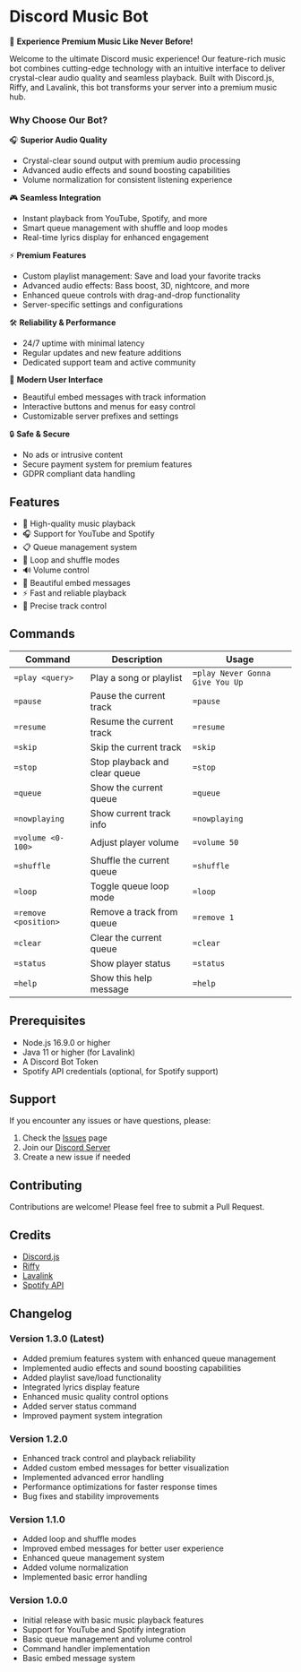 # Discord Music Bot

🎵 **Experience Premium Music Like Never Before!**

Welcome to the ultimate Discord music experience! Our feature-rich music bot
combines cutting-edge technology with an intuitive interface to deliver
crystal-clear audio quality and seamless playback. Built with Discord.js, Riffy,
and Lavalink, this bot transforms your server into a premium music hub.

### Why Choose Our Bot?

🎧 **Superior Audio Quality**

- Crystal-clear sound output with premium audio processing
- Advanced audio effects and sound boosting capabilities
- Volume normalization for consistent listening experience

🎮 **Seamless Integration**

- Instant playback from YouTube, Spotify, and more
- Smart queue management with shuffle and loop modes
- Real-time lyrics display for enhanced engagement

⚡ **Premium Features**

- Custom playlist management: Save and load your favorite tracks
- Advanced audio effects: Bass boost, 3D, nightcore, and more
- Enhanced queue controls with drag-and-drop functionality
- Server-specific settings and configurations

🛠️ **Reliability & Performance**

- 24/7 uptime with minimal latency
- Regular updates and new feature additions
- Dedicated support team and active community

🎨 **Modern User Interface**

- Beautiful embed messages with track information
- Interactive buttons and menus for easy control
- Customizable server prefixes and settings

🔒 **Safe & Secure**

- No ads or intrusive content
- Secure payment system for premium features
- GDPR compliant data handling

## Features

- 🎵 High-quality music playback
- 🎧 Support for YouTube and Spotify
- 📋 Queue management system
- 🔄 Loop and shuffle modes
- 🔊 Volume control
- 🎨 Beautiful embed messages
- ⚡ Fast and reliable playback
- 🎯 Precise track control

## Commands

| Command              | Description                   | Usage                           |
| -------------------- | ----------------------------- | ------------------------------- |
| `=play <query>`      | Play a song or playlist       | `=play Never Gonna Give You Up` |
| `=pause`             | Pause the current track       | `=pause`                        |
| `=resume`            | Resume the current track      | `=resume`                       |
| `=skip`              | Skip the current track        | `=skip`                         |
| `=stop`              | Stop playback and clear queue | `=stop`                         |
| `=queue`             | Show the current queue        | `=queue`                        |
| `=nowplaying`        | Show current track info       | `=nowplaying`                   |
| `=volume <0-100>`    | Adjust player volume          | `=volume 50`                    |
| `=shuffle`           | Shuffle the current queue     | `=shuffle`                      |
| `=loop`              | Toggle queue loop mode        | `=loop`                         |
| `=remove <position>` | Remove a track from queue     | `=remove 1`                     |
| `=clear`             | Clear the current queue       | `=clear`                        |
| `=status`            | Show player status            | `=status`                       |
| `=help`              | Show this help message        | `=help`                         |


## Prerequisites

- Node.js 16.9.0 or higher
- Java 11 or higher (for Lavalink)
- A Discord Bot Token
- Spotify API credentials (optional, for Spotify support)

## Support

If you encounter any issues or have questions, please:

1. Check the [Issues](https://github.com/Mahinul-Islam-Mahin/MusicBot-V2.0/issues) page
2. Join our [Discord Server](https://discord.gg/Ky9xtnjx58)
3. Create a new issue if needed

## Contributing

Contributions are welcome! Please feel free to submit a Pull Request.

## Credits

- [Discord.js](https://discord.js.org/)
- [Riffy](https://github.com/riffy-team/riffy)
- [Lavalink](https://github.com/freyacodes/Lavalink)
- [Spotify API](https://developer.spotify.com/)

## Changelog

### Version 1.3.0 (Latest)

- Added premium features system with enhanced queue management
- Implemented audio effects and sound boosting capabilities
- Added playlist save/load functionality
- Integrated lyrics display feature
- Enhanced music quality control options
- Added server status command
- Improved payment system integration

### Version 1.2.0

- Enhanced track control and playback reliability
- Added custom embed messages for better visualization
- Implemented advanced error handling
- Performance optimizations for faster response times
- Bug fixes and stability improvements

### Version 1.1.0

- Added loop and shuffle modes
- Improved embed messages for better user experience
- Enhanced queue management system
- Added volume normalization
- Implemented basic error handling

### Version 1.0.0

- Initial release with basic music playback features
- Support for YouTube and Spotify integration
- Basic queue management and volume control
- Command handler implementation
- Basic embed message system

